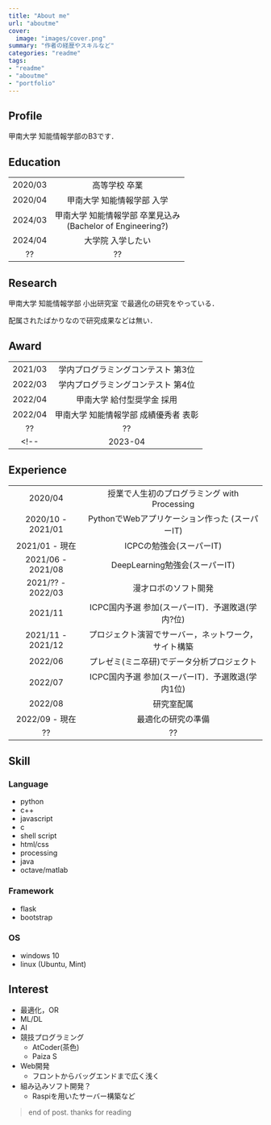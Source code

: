 ```yaml
---
title: "About me"
url: "aboutme"
cover:
  image: "images/cover.png"
summary: "作者の経歴やスキルなど"
categories: "readme"
tags:
- "readme"
- "aboutme"
- "portfolio"
---
```


## Profile
甲南大学 知能情報学部のB3です．

## Education
|||
|:-:|:-:|
|2020/03|高等学校 卒業|
|2020/04|甲南大学 知能情報学部 入学|
|2024/03|甲南大学 知能情報学部 卒業見込み <br> (Bachelor of Engineering?)|
|2024/04|大学院 入学したい|
|??|??|

## Research
甲南大学 知能情報学部 小出研究室 で最適化の研究をやっている．

配属されたばかりなので研究成果などは無い．

## Award

|||
|:-:|:-:|
| 2021/03 | 学内プログラミングコンテスト 第3位 |
| 2022/03 | 学内プログラミングコンテスト 第4位 |
| 2022/04 | 甲南大学 給付型奨学金 採用 |
| 2022/04 | 甲南大学 知能情報学部 成績優秀者 表彰 |
|??|??|
<!-- | 2023-04 | 甲南大学 知能情報学部 成績優秀者 このままだと表彰されそう?? | -->

## Experience

|||
|:-:|:-:|
|2020/04|授業で人生初のプログラミング with Processing|
|2020/10 - 2021/01|PythonでWebアプリケーション作った (スーパーIT)|
|2021/01 - 現在|ICPCの勉強会(スーパーIT)|
|2021/06 - 2021/08|DeepLearning勉強会(スーパーIT)|
|2021/?? - 2022/03|漫才ロボのソフト開発|
|2021/11|ICPC国内予選 参加(スーパーIT)．予選敗退(学内?位)|
|2021/11 - 2021/12|プロジェクト演習でサーバー，ネットワーク，サイト構築|
|2022/06|プレゼミ(ミニ卒研)でデータ分析プロジェクト|
|2022/07|ICPC国内予選 参加(スーパーIT)．予選敗退(学内1位)|
|2022/08|研究室配属|
|2022/09 - 現在|最適化の研究の準備|
|??|??|

## Skill
### Language
- python
- c++
- javascript
- c
- shell script
- html/css
- processing
- java
- octave/matlab

### Framework
- flask
- bootstrap

### OS
- windows 10
- linux (Ubuntu, Mint)

## Interest
- 最適化，OR
- ML/DL
- AI
- 競技プログラミング
  - AtCoder(茶色)
  - Paiza S
- Web開発
  - フロントからバッグエンドまで広く浅く
- 組み込みソフト開発？
  - Raspiを用いたサーバー構築など

> end of post. thanks for reading
